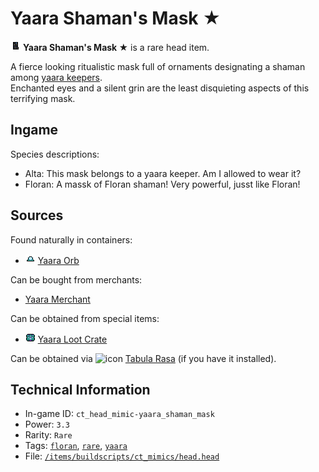 # Yaara Shaman's Mask ★

<img src="https://raw.githubusercontent.com/Ceterai/Enternia/main/items/armors/alta/tier6/ceterai/legwear/icon.png" alt="Yaara Shaman's Mask ★ icon" loading="lazy" height="16px" width="auto" /> **Yaara Shaman's Mask ★** is a rare head item.

A fierce looking ritualistic mask full of ornaments designating a shaman among [yaara keepers](https://ceterai.github.io/MyEnternia/Wiki/YaaraKeeper).  
Enchanted eyes and a silent grin are the least disquieting aspects of this terrifying mask.

## Ingame

Species descriptions:

- Alta: This mask belongs to a yaara keeper. Am I allowed to wear it?
- Floran: A massk of Floran shaman! Very powerful, jusst like Floran!

## Sources

Found naturally in containers:

- <img src="https://raw.githubusercontent.com/Ceterai/Enternia/main/objects/biome/alterash/yaara/decorative/orb/icon.png" alt="Yaara Orb icon" loading="lazy" height="16px" width="auto" /> [Yaara Orb](https://ceterai.github.io/MyEnternia/Wiki/YaaraOrb)

Can be bought from merchants:

- [Yaara Merchant](https://ceterai.github.io/MyEnternia/Wiki/YaaraMerchant)

Can be obtained from special items:

- <img src="https://raw.githubusercontent.com/Ceterai/Enternia/main/items/active/alta/loot/biome/ct_yaara_loot.png" alt="Yaara Loot Crate icon" loading="lazy" height="16px" width="auto" /> [Yaara Loot Crate](https://ceterai.github.io/MyEnternia/Wiki/YaaraLootCrate)

Can be obtained via <img src="https://steamuserimages-a.akamaihd.net/ugc/263843960696222713/3EC9A7C005541F7D577EBCB8C5736B4EFC9973D6/" alt="icon" width="8" height="12"/> [Tabula Rasa](https://community.playstarbound.com/resources/the-tabula-rasa.3222/) (if you have it installed).

## Technical Information

- In-game ID: `ct_head_mimic-yaara_shaman_mask`
- Power: `3.3`
- Rarity: `Rare`
- Tags: [`floran`](https://ceterai.github.io/MyEnternia/Wiki/Tags/Floran), [`rare`](https://ceterai.github.io/MyEnternia/Wiki/Tags/Rare), [`yaara`](https://ceterai.github.io/MyEnternia/Wiki/Tags/Yaara)
- File: [`/items/buildscripts/ct_mimics/head.head`](https://github.com/Ceterai/Enternia/blob/main/items/buildscripts/ct_mimics/head.head)
